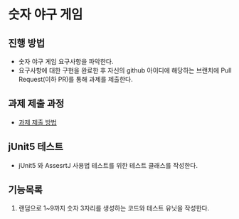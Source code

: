 # 숫자 야구 게임
## 진행 방법
* 숫자 야구 게임 요구사항을 파악한다.
* 요구사항에 대한 구현을 완료한 후 자신의 github 아이디에 해당하는 브랜치에 Pull Request(이하 PR)를 통해 과제를 제출한다.

## 과제 제출 과정
* [과제 제출 방법](https://github.com/next-step/nextstep-docs/tree/master/precourse)

## jUnit5 테스트
*  jUnit5 와 AssesrtJ 사용법 테스트를 위한 테스트 클래스를 작성한다.

## 기능목록
1. 랜덤으로 1~9까지 숫자 3자리를 생성하는 코드와 테스트 유닛을 작성한다. 